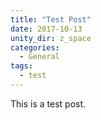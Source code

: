 ```yaml
---
title: "Test Post"
date: 2017-10-13
unity_dir: z_space
categories:
  - General
tags:
  - test
---
```


This is a test post.